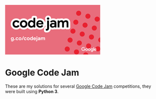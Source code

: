 ![Code Jam Logo](codejam.png)

# Google Code Jam

These are my solutions for  several [Google Code Jam](https://codingcompetitions.withgoogle.com/codejam/archive) competitions, they were built using  **Python 3**. 

